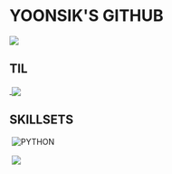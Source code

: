 # YOONSIK'S GITHUB

<a href='https://github.com/Yoonsik-Shin'>
    <img align='center' src='https://github-readme-stats.vercel.app/api?username=Yoonsik-Shin&show_icons=true&theme=radical'/>
</a>



## TIL

<a href='https://github.com/Yoonsik-Shin/TIL'>
​   <img align='center' src='https://github-readme-stats.vercel.app/api/pin/?username=Yoonsik-Shin&repo=TIL&show_icons=true&theme=radical'/>
</a>



## SKILLSETS
 ![PYTHON](https://img.shields.io/badge/Python-3776AB.svg?&style=for-the-badge&logo=Python&logoColor=white)

<a>
​    <img align='center' src='https://github-readme-stats.vercel.app/api/top-langs/?username=Yoonsik-Shin&show_icons=true&theme=radical'/>
</a>






